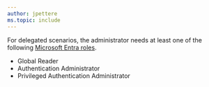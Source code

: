 ```yaml
---
author: jpettere
ms.topic: include
---
```


For delegated scenarios, the administrator needs at least one of the following [Microsoft Entra roles](/azure/active-directory/roles/permissions-reference?toc=%2Fgraph%2Ftoc.json).

- Global Reader
- Authentication Administrator
- Privileged Authentication Administrator
